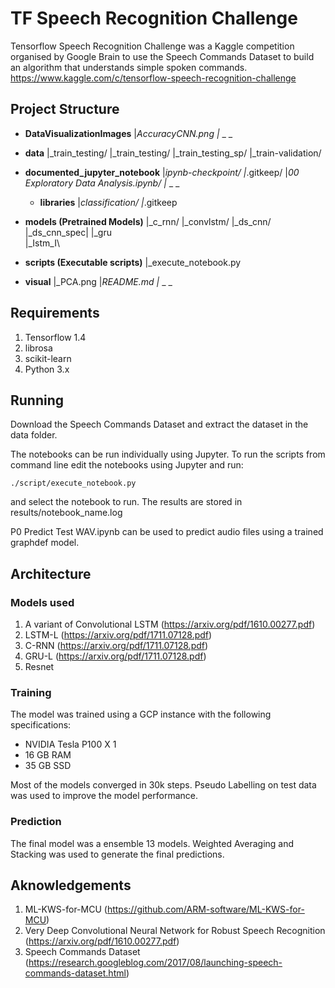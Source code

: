 #  TF Speech Recognition Challenge 

Tensorflow Speech Recognition Challenge was a Kaggle competition organised by Google Brain  to use the Speech Commands Dataset to build an algorithm that understands simple spoken commands.
https://www.kaggle.com/c/tensorflow-speech-recognition-challenge

## Project Structure
- **DataVisualizationImages**
|_AccuracyCNN.png
|_ _ _

- **data**
|_train_testing/
|_train_testing/
|_train_testing_sp/
|_train-validation/

- **documented_jupyter_notebook**
|_ipynb-checkpoint/
|_.gitkeep/
|_00 Exploratory Data Analysis.ipynb/
|_ _ _

   - **libraries**
|_classification/
|_.gitkeep

- **models (Pretrained Models)**
|_c_rnn/
|_convlstm/
|_ds_cnn/
|_ds_cnn_spec|
|_gru\
|_Istm_I\

- **scripts (Executable scripts)**
|_execute_notebook.py
- **visual**
|_PCA.png
|_README.md
|_ _ _ 

## Requirements
1. Tensorflow 1.4
2. librosa
3. scikit-learn
4. Python 3.x

## Running
Download the Speech Commands Dataset and extract the dataset in the data folder.

The notebooks can be run individually using Jupyter. To run the scripts from command line edit the notebooks using Jupyter and run:

    ./script/execute_notebook.py
   and select the notebook to run. The results are stored in results/notebook_name.log
   
   
P0 Predict Test WAV.ipynb can be used to predict audio files using a trained graphdef model. 
  
   
## Architecture
### Models used
1. A variant of Convolutional LSTM (https://arxiv.org/pdf/1610.00277.pdf)
2. LSTM-L (https://arxiv.org/pdf/1711.07128.pdf)
3. C-RNN (https://arxiv.org/pdf/1711.07128.pdf)
4. GRU-L (https://arxiv.org/pdf/1711.07128.pdf)
5. Resnet

### Training

The model was trained using a GCP instance with the following specifications:
- NVIDIA Tesla P100 X 1
- 16 GB RAM 
- 35 GB SSD

Most of the models converged in 30k steps. Pseudo Labelling on test data was used to improve the model performance.

### Prediction
The final model was a ensemble 13 models. Weighted Averaging and Stacking was used to generate the final predictions.

## Aknowledgements
1. ML-KWS-for-MCU (https://github.com/ARM-software/ML-KWS-for-MCU)
2.  Very Deep Convolutional Neural Network for Robust Speech Recognition (https://arxiv.org/pdf/1610.00277.pdf)
3. Speech Commands Dataset (https://research.googleblog.com/2017/08/launching-speech-commands-dataset.html)


